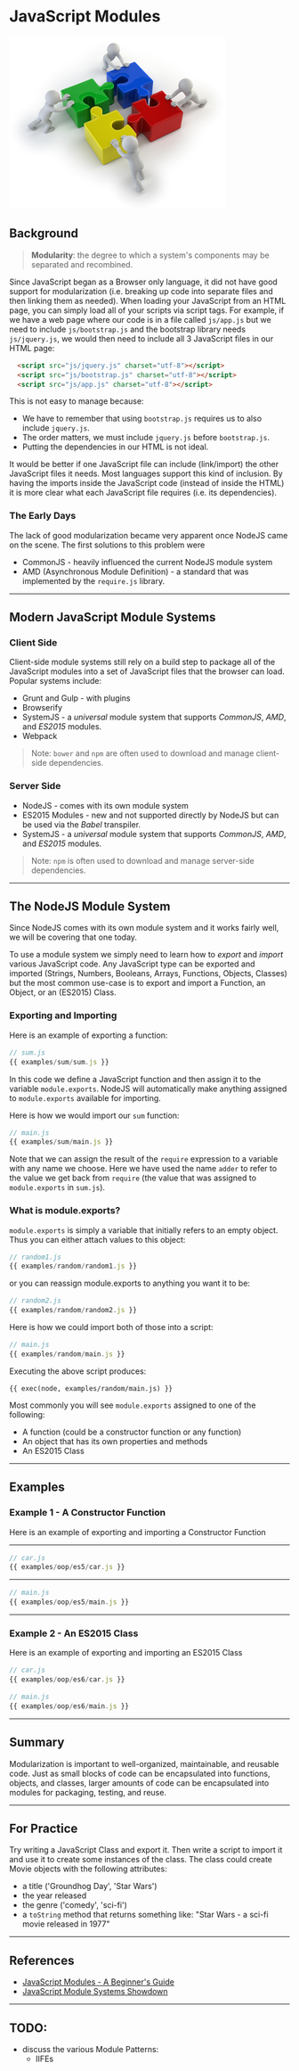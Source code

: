 # JavaScript Modules

![Assembling](images/assembling.jpg)

## Background

> __Modularity__: the degree to which a system's components may be separated and recombined.

Since JavaScript began as a Browser only language, it did not have good support for modularization (i.e. breaking up code into separate files and then linking them as needed). When loading your JavaScript from an HTML page, you can simply load all of your scripts via script tags. For example, if we have a web page where our code is in a file called `js/app.js` but we need to include `js/bootstrap.js` and the bootstrap library needs `js/jquery.js`, we would then need to include all 3 JavaScript files in our HTML page:

```HTML
  <script src="js/jquery.js" charset="utf-8"></script>
  <script src="js/bootstrap.js" charset="utf-8"></script>
  <script src="js/app.js" charset="utf-8"></script>
```

This is not easy to manage because:

* We have to remember that using `bootstrap.js` requires us to also include `jquery.js`.
* The order matters, we must include `jquery.js` before `bootstrap.js`.
* Putting the dependencies in our HTML is not ideal.

It would be better if one JavaScript file can include (link/import) the other JavaScript files it needs. Most languages support this kind of inclusion. By having the imports inside the JavaScript code (instead of inside the HTML) it is more clear what each JavaScript file requires (i.e. its dependencies).

### The Early Days

The lack of good modularization became very apparent once NodeJS came on the scene. The first solutions to this problem were

* CommonJS - heavily influenced the current NodeJS module system
* AMD (Asynchronous Module Definition) - a standard that was implemented by the `require.js` library.

---

## Modern JavaScript Module Systems

### Client Side

Client-side module systems still rely on a build step to package all of the JavaScript modules into a set of JavaScript files that the browser can load. Popular systems include:

* Grunt and Gulp - with plugins
* Browserify
* SystemJS - a _universal_ module system that supports _CommonJS_, _AMD_, and _ES2015_ modules.
* Webpack

> Note: `bower` and `npm` are often used to download and manage client-side dependencies.

### Server Side

* NodeJS - comes with its own module system
* ES2015 Modules - new and not supported directly by NodeJS but can be used via the _Babel_ transpiler.
* SystemJS - a _universal_ module system that supports _CommonJS_, _AMD_, and _ES2015_ modules.

> Note: `npm` is often used to download and manage server-side dependencies.

---

## The NodeJS Module System

Since NodeJS comes with its own module system and it works fairly well, we will be covering that one today.

To use a module system we simply need to learn how to _export_ and _import_ various JavaScript code. Any JavaScript type can be exported and imported (Strings, Numbers, Booleans, Arrays, Functions, Objects, Classes) but the most common use-case is to export and import a Function, an Object, or an (ES2015) Class.

### Exporting and Importing

Here is an example of exporting a function:

```javascript
// sum.js
{{ examples/sum/sum.js }}
```

In this code we define a JavaScript function and then assign it to the variable `module.exports`.
NodeJS will automatically make anything assigned to `module.exports` available for importing.

Here is how we would import our `sum` function:

```javascript
// main.js
{{ examples/sum/main.js }}
```

Note that we can assign the result of the `require` expression to a variable with any name we choose. Here we have used the name `adder` to refer to the value we get back from `require` (the value that was assigned to `module.exports` in `sum.js`).

### What is module.exports?

`module.exports` is simply a variable that initially refers to an empty object. Thus you can either attach values to this object:

```javascript
// random1.js
{{ examples/random/random1.js }}
```

or you can reassign module.exports to anything you want it to be:

```javascript
// random2.js
{{ examples/random/random2.js }}
```

Here is how we could import both of those into a script:

```javascript
// main.js
{{ examples/random/main.js }}
```

Executing the above script produces:

```
{{ exec(node, examples/random/main.js) }}
```

Most commonly you will see `module.exports` assigned to one of the following:

* A function (could be a constructor function or any function)
* An object that has its own properties and methods
* An ES2015 Class

---

## Examples

### Example 1 - A Constructor Function

Here is an example of exporting and importing a Constructor Function

---

```javascript
// car.js
{{ examples/oop/es5/car.js }}
```

---

```javascript
// main.js
{{ examples/oop/es5/main.js }}
```

---

### Example 2 - An ES2015 Class

Here is an example of exporting and importing an ES2015 Class

```javascript
// car.js
{{ examples/oop/es6/car.js }}
```

```javascript
// main.js
{{ examples/oop/es6/main.js }}
```

---

## Summary

Modularization is important to well-organized, maintainable, and reusable code. Just as small blocks of code can be encapsulated into functions, objects, and classes, larger amounts of code can be encapsulated into modules for packaging, testing, and reuse.

---

## For Practice

Try writing a JavaScript Class and export it. Then write a script to import it and use it to create some instances of the class. The class could create Movie objects with the following attributes:

* a title ('Groundhog Day', 'Star Wars')
* the year released
* the genre ('comedy', 'sci-fi')
* a `toString` method that returns something like: "Star Wars - a sci-fi movie released in 1977"

---

## References

* [JavaScript Modules - A Beginner's Guide](https://medium.freecodecamp.com/javascript-modules-a-beginner-s-guide-783f7d7a5fcc#.ex89qyyvh)
* [JavaScript Module Systems Showdown](https://auth0.com/blog/javascript-module-systems-showdown/)

---

## TODO:

* discuss the various Module Patterns:
  - IIFEs
